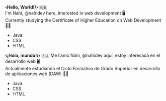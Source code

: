 **‹Hello, World!/›** 🇬🇧            
I'm Nahi, @nahidev here, interested in web development 🖥️ <br/>
Currently studying the Certificate of Higher Education on Web Development 👩‍🎓 <br/>
+ Java
+ CSS
+ HTML

**‹¡Hola, mundo!/›**  🇪🇦
Me llamo Nahi, @nahidev aquí, estoy interesada en el desarrollo web 🖥️ <br/>
Actualmente estudiando el Ciclo Formativo de Grado Superior en desarrollo de aplicaciones web (DAW) 👩‍🎓 <br/>
+ Java
+ CSS
+ HTML


<!---
nahidev/nahidev is a ✨ special ✨ repository because its `README.md` (this file) appears on your GitHub profile.
You can click the Preview link to take a look at your changes.
--->
